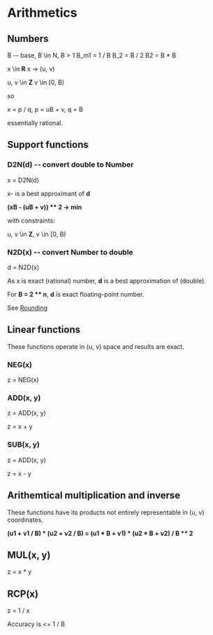 # Arithmetics

## Numbers
B -- base, B \in N, B > 1
B_m1 = 1 / B
B_2 = B / 2
B2 = B * B

x \in **R**
x -> (u, v)

u, v \in **Z**
v \in [0, B)
        
so 

x = p / q, 
p = uB + v, 
q = B

essentially rational.

## Support functions 
### D2N(d) -- convert double to Number

x = D2N(d)

x- is a best approximant of **d**

**(xB - (uB + v)) ** 2 -> min**

with constraints:

u, v \in **Z**,
v \in [0, B)

### N2D(x) -- convert Number to double

d = N2D(x)

As x is exact (rational) number, **d** is a best approximation of (double).

For **B = 2 ** n**, **d** is exact floating-point number.

See [Rounding](/beta/_docs/posts/2018/09/01/rounding)
## Linear functions
These functions operate in (u, v) space and results are exact.

### NEG(x)
z = NEG(x)

### ADD(x, y)
z = ADD(x, y)

z = x + y

### SUB(x, y)
z = ADD(x, y)

z = x - y

## Arithemtical multiplication and inverse
These functions have its products not entirely representable in (u, v) coordinates.

**(u1 + v1 / B) * (u2 + v2 / B) = (u1 * B + v1) * (u2 * B + v2) / B ** 2**


## MUL(x, y)
z = x * y

## RCP(x)
z = 1 / x

Accuracy is <= 1 / B
